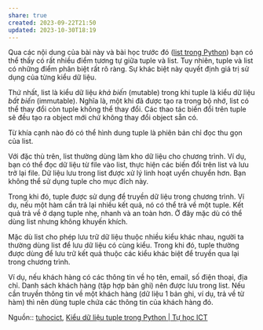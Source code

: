 ```yaml
---
share: true
created: 2023-09-22T21:50
updated: 2023-10-30T18:19
---
```

Qua các nội dung của bài này và bài học trước đó ([list trong Python](https://tuhocict.com/kieu-danh-sach-list-trong-python/)) bạn có thể thấy có rất nhiều điểm tương tự giữa tuple và list. Tuy nhiên, tuple và list có những điểm phân biệt rất rõ ràng. Sự khác biệt này quyết định giá trị sử dụng của từng kiểu dữ liệu.

Thứ nhất, list là kiểu dữ liệu _khả biến_ (mutable) trong khi tuple là kiểu dữ liệu _bất biến_ (immutable). Nghĩa là, một khi đã được tạo ra trong bộ nhớ, list có thể thay đổi còn tuple không thể thay đổi. Các thao tác biến đổi trên tuple sẽ đều tạo ra object mới chứ không thay đổi object sẵn có.

Từ khía cạnh nào đó có thể hình dung tuple là phiên bản chỉ đọc thu gọn của list.

Với đặc thù trên, list thường dùng làm kho dữ liệu cho chương trình. Ví dụ, bạn có thể đọc dữ liệu từ file vào list, thực hiện các biến đổi trên list và lưu trở lại file. Dữ liệu lưu trong list được xử lý linh hoạt uyển chuyển hơn. Bạn không thể sử dụng tuple cho mục đích này.

Trong khi đó, tuple được sử dụng để truyền dữ liệu trong chương trình. Ví dụ, nếu một hàm cần trả lại nhiều kết quả, nó có thể trả về một tuple. Kết quả trả về ở dạng tuple nhẹ, nhanh và an toàn hơn. Ở đây mặc dù có thể dùng list nhưng không khuyến khích.

Mặc dù list cho phép lưu trữ dữ liệu thuộc nhiều kiểu khác nhau, người ta thường dùng list để lưu dữ liệu có cùng kiểu. Trong khi đó, tuple thường được dùng để lưu trữ kết quả thuộc các kiểu khác biệt để truyền qua lại trong chương trình.

Ví dụ, nếu khách hàng có các thông tin về họ tên, email, số điện thoại, địa chỉ. Danh sách khách hàng (tập hợp bản ghi) nên được lưu trong list. Nếu cần truyền thông tin về một khách hàng (dữ liệu 1 bản ghi, ví dụ, trả về từ hàm) thì nên dùng tuple chứa các thông tin của khách hàng đó.

Nguồn:: [tuhocict](../../%CE%9E%20Ngu%E1%BB%93n%20v%C3%A0%20t%C3%A0i%20nguy%C3%AAn%20h%E1%BB%97%20tr%E1%BB%A3/%CE%9E%20Ngu%E1%BB%93n/tuhocict.md), [Kiểu dữ liệu tuple trong Python | Tự học ICT](https://tuhocict.com/kieu-du-lieu-tuple-trong-python/)
